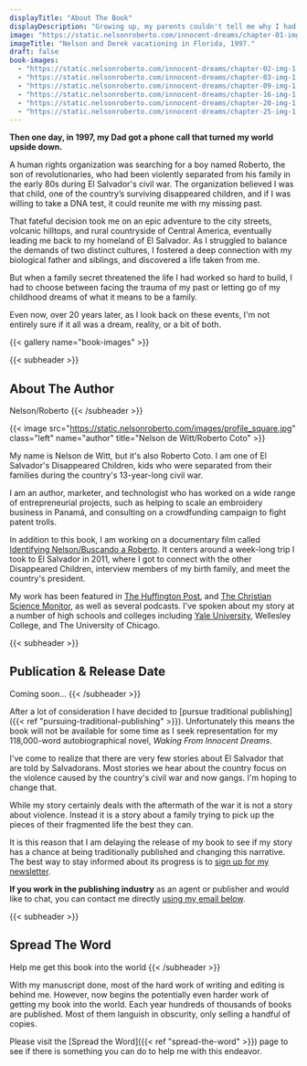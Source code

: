 ```yaml
---
displayTitle: "About The Book"
displayDescription: "Growing up, my parents couldn't tell me why I had been given up for adoption. All they knew was that I spent a year in an orphanage in Honduras. At night, I would sit on the edge of my bed, stare into the black, and wonder, where are the people who look like me?"
image: "https://static.nelsonroberto.com/innocent-dreams/chapter-01-img-1.jpeg"
imageTitle: "Nelson and Derek vacationing in Florida, 1997."
draft: false
book-images:
  - "https://static.nelsonroberto.com/innocent-dreams/chapter-02-img-1.jpg"
  - "https://static.nelsonroberto.com/innocent-dreams/chapter-03-img-1.jpeg"
  - "https://static.nelsonroberto.com/innocent-dreams/chapter-09-img-1.jpeg"
  - "https://static.nelsonroberto.com/innocent-dreams/chapter-16-img-1.jpg"
  - "https://static.nelsonroberto.com/innocent-dreams/chapter-20-img-1.jpg"
  - "https://static.nelsonroberto.com/innocent-dreams/chapter-25-img-1.jpg"
---
```


**Then one day, in 1997, my Dad got a phone call that turned my world upside down.**

A human rights organization was searching for a boy named Roberto, the son of revolutionaries, who had been violently separated from his family in the early 80s during El Salvador's civil war. The organization believed I was that child, one of the country’s surviving disappeared children, and if I was willing to take a DNA test, it could reunite me with my missing past.

That fateful decision took me on an epic adventure to the city streets, volcanic hilltops, and rural countryside of Central America, eventually leading me back to my homeland of El Salvador. As I struggled to balance the demands of two distinct cultures, I fostered a deep connection with my biological father and siblings, and discovered a life taken from me.

But when a family secret threatened the life I had worked so hard to build, I had to choose between facing the trauma of my past or letting go of my childhood dreams of what it means to be a family.

Even now, over 20 years later, as I look back on these events, I'm not entirely sure if it all was a dream, reality, or a bit of both.

{{< gallery name="book-images" >}}

{{< subheader >}}

## About The Author

Nelson/Roberto
{{< /subheader >}}

{{< image src="https://static.nelsonroberto.com/images/profile_square.jpg" class="left" name="author" title="Nelson de Witt/Roberto Coto" >}}

My name is Nelson de Witt, but it's also Roberto Coto. I am one of El Salvador's Disappeared Children, kids who were separated from their families during the country's 13-year-long civil war.

I am an author, marketer, and technologist who has worked on a wide range of entrepreneurial projects, such as helping to scale an embroidery business in Panamá, and consulting on a crowdfunding campaign to fight patent trolls.

In addition to this book, I am working on a documentary film called [Identifying Nelson/Buscando a Roberto](https://www.identifyingnelson.com/). It centers around a week-long trip I took to El Salvador in 2011, where I got to connect with the other Disappeared Children, interview members of my birth family, and meet the country's president.

My work has been featured in [The Huffington Post](http://www.huffingtonpost.com/2011/11/03/el-salvador-adoption-identifying-nelson_n_1073980.html), and [The Christian Science Monitor](https://www.csmonitor.com/World/Americas/Latin-America-Monitor/2013/1019/Former-missing-child-in-El-Salvador-s-civil-war-tells-his-journey-in-film), as well as several podcasts. I've spoken about my story at a number of high schools and colleges including [Yale University](https://erm.yale.edu/event/identifying-nelson-film-qa-filmmaker-nelson-de-witt), Wellesley College, and The University of Chicago.

{{< subheader >}}

## Publication & Release Date

Coming soon...
{{< /subheader >}}

After a lot of consideration I have decided to [pursue traditional publishing]({{< ref "pursuing-traditional-publishing" >}}). Unfortunately this means the book will not be available for some time as I seek representation for my 118,000-word autobiographical novel, _Waking From Innocent Dreams_.

I've come to realize that there are very few stories about El Salvador that are told by Salvadorans. Most stories we hear about the country focus on the violence caused by the country's civil war and now gangs. I'm hoping to change that.

While my story certainly deals with the aftermath of the war it is not a story about violence. Instead it is a story about a family trying to pick up the pieces of their fragmented life the best they can.

It is this reason that I am delaying the release of my book to see if my story has a chance at being traditionally published and changing this narrative. The best way to stay informed about its progress is to [sign up for my newsletter](#subscribe).

**If you work in the publishing industry** as an agent or publisher and would like to chat, you can contact me directly [using my email below](#contact-info).

{{< subheader >}}

## Spread The Word

Help me get this book into the world
{{< /subheader >}}

With my manuscript done, most of the hard work of writing and editing is behind me. However, now begins the potentially even harder work of getting my book into the world. Each year hundreds of thousands of books are published. Most of them languish in obscurity, only selling a handful of copies.

Please visit the [Spread the Word]({{< ref "spread-the-word" >}}) page to see if there is something you can do to help me with this endeavor.
